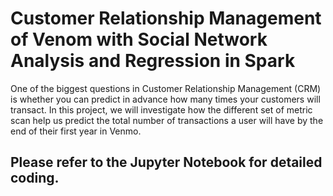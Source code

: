 # Customer Relationship Management of Venom with Social Network Analysis and Regression in Spark

One of the biggest questions in Customer Relationship Management (CRM) is whether you can predict in advance how many times your customers will transact. In this project, we will investigate how the different set of metric scan help us predict the total number of transactions a user will have by the end of their first year in Venmo.

## Please refer to the Jupyter Notebook for detailed coding.
